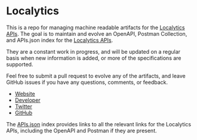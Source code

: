 # LocalyticsThis is a repo for managing machine readable artifacts for the [Localytics APIs](http://www.localytics.com/). The goal is to maintain and evolve an OpenAPI, Postman Collection, and APIs.json index for the [Localytics APIs](http://www.localytics.com/).They are a constant work in progress, and will be updated on a regular basis when new information is added, or more of the specifications are supported.Feel free to submit a pull request to evolve any of the artifacts, and leave GitHub issues if you have any questions, comments, or feedback.- [Website](http://www.localytics.com/)- [Developer](http://www.localytics.com/)- [Twitter](https://twitter.com/localytics)- [GitHub](https://github.com/localytics)The [APIs.json](https://github.com/api-evangelist/localytics/blob/master/apis.json) index provides links to all the relevant links for the Localytics APIs, including the OpenAPI and Postman if they are present.